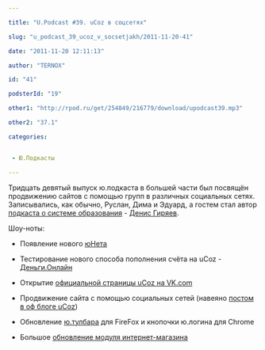 ```yaml
---

title: "U.Podcast #39. uCoz в соцсетях"

slug: "u_podcast_39_ucoz_v_socsetjakh/2011-11-20-41"

date: "2011-11-20 12:11:13"

author: "TERNOX"

id: "41"

podsterId: "19"

other1: "http://rpod.ru/get/254849/216779/download/upodcast39.mp3"

other2: "37.1"

categories:


 - Ю.Подкасты

---
```

Тридцать девятый выпуск ю.подкаста в большей части был посвящён продвижению сайтов с помощью групп в различных социальных сетях. Записывались, как обычно, Руслан, Дима и Эдуард, а гостем стал автор [подкаста о системе образования](http://educast.giryaev.com/) - [Денис Гиряев](http://giryaev.com/).  
  
Шоу-ноты:  

  
*   Появление нового [юНета](http://unet.net)  
    
*   Тестирование нового способа пополнения счёта на uCoz - [Деньги.Онлайн](http://forum.ucoz.ru/forum/30-38033-1)  
    
*   Открытие [официальной страницы uCoz на VK.com](http://vk.com/ucoz_public)  
    
*   Продвижение сайта с помощью социальных сетей (навеяно [постом в оф блоге uCoz](http://blog.ucoz.ru/blog/soc_seti_soobshhestva_kak_istochnik_posetitelej_sajta/2011-11-08-200))  
    
*   Обновление [ю.тулбара](http://utoolbar.ucoz.net/) для FireFox и кнопочки ю.логина для Chrome  
    
*   Большое [обновление модуля интернет-магазина](http://forum.ucoz.ru/forum/43-32287)